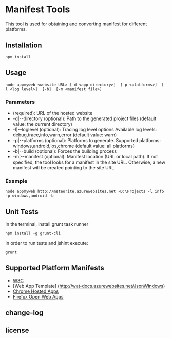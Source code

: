﻿# Manifest Tools

This tool is used for obtaining and converting manifest for different platforms.

## Installation

````
npm install
````

## Usage

````
node appmyweb <website URL> [-d <app directory>]  [-p <platforms>]  [-l <log level>]  [-b]  [-m <manifest file>]
````

### Parameters

- <website URL> (required): URL of the hosted website
- -d|--directory (optional): Path to the generated project files (default value: the current directory)
- -l|--loglevel (optional): Tracing log level options Available log levels: debug,trace,info,warn,error (default value: warn)
- -p|--platforms (optional): Platforms to generate. Supported platforms: windows,android,ios,chrome (default value: all platforms)
- -b|--build (optional): Forces the building process
- -m|--manifest (optional): Manifest location (URL or local path). If not specified, the tool looks for a manifest in the site URL. Otherwise, a new manifest will be created pointing to the site URL.

### Example

````
node appmyweb http://meteorite.azurewebsites.net -D:\Projects -l info -p windows,android -b
````

## Unit Tests

In the terminal, install grunt task runner

````
npm install -g grunt-cli
````

In order to run tests and jshint execute:

````
grunt
````

## Supported Platform Manifests

- [W3C](http://www.w3.org/TR/appmanifest/)
- [Web App Template] (http://wat-docs.azurewebsites.net/JsonWindows)
- [Chrome Hosted Apps](https://developers.google.com/chrome/apps/docs/developers_guide)
- [Firefox Open Web Apps](https://developer.mozilla.org/Apps/Build/Manifest)


## change-log


## license
